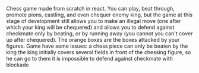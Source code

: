 Chess game made from scratch in react.
You can play, beat through, promote pions, castling, and even chequer enemy king, but the game at this stage of development still allows you to make an illegal move (one after which your king will be chequered) and allows you to defend against checkmate only by beating, or by running away (you cannot you can't cover up after chequered).
The orange boxes are the boxes attacked by your figures.
Game have some issues:
a chess piece can only be beaten by the king
the king initially covers several fields in front of the chessing figure, so he can go to them
it is impossible to defend against checkmate with blockade